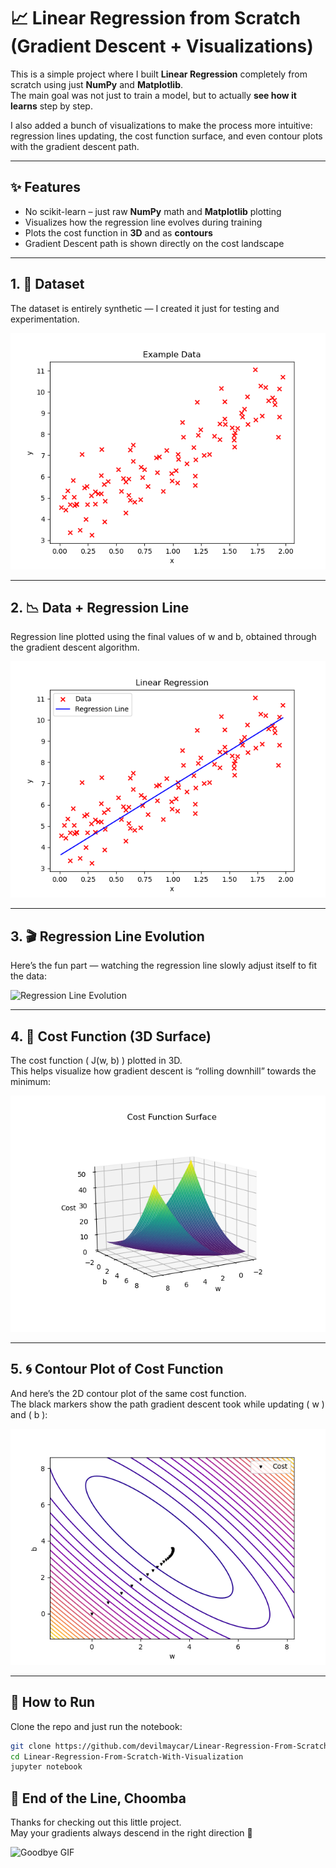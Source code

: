 # 📈 Linear Regression from Scratch (Gradient Descent + Visualizations)

This is a simple project where I built **Linear Regression** completely from scratch using just **NumPy** and **Matplotlib**.  
The main goal was not just to train a model, but to actually **see how it learns** step by step.  

I also added a bunch of visualizations to make the process more intuitive: regression lines updating, the cost function surface, and even contour plots with the gradient descent path.

---

## ✨ Features
- No scikit-learn – just raw **NumPy** math and **Matplotlib** plotting
- Visualizes how the regression line evolves during training
- Plots the cost function in **3D** and as **contours**
- Gradient Descent path is shown directly on the cost landscape

---

## 1. 💾 Dataset
The dataset is entirely synthetic — I created it just for testing and experimentation.  

![Data_Plot](Images/Data_Plot.png)

---

## 2. 📉 Data + Regression Line
Regression line plotted using the final values of w and b, obtained through the gradient descent algorithm.

![Regression Line](Images/Data_Plot_With_Regression_Line.png)

---

## 3. 🎬 Regression Line Evolution
Here’s the fun part — watching the regression line slowly adjust itself to fit the data:  

![Regression Line Evolution](Images/Animation.gif)

---

## 4. 🌄 Cost Function (3D Surface)
The cost function \( J(w, b) \) plotted in 3D.  
This helps visualize how gradient descent is “rolling downhill” towards the minimum:  

![3D Cost Surface](Images/CostFunction.png)

---

## 5. 🌀 Contour Plot of Cost Function
And here’s the 2D contour plot of the same cost function.  
The black markers show the path gradient descent took while updating \( w \) and \( b \):  

![Contour Plot](Images/Contour_Plot_Visualization.png)

---

## 🚀 How to Run
Clone the repo and just run the notebook:

```bash
git clone https://github.com/devilmaycar/Linear-Regression-From-Scratch-With-Visualization.git
cd Linear-Regression-From-Scratch-With-Visualization
jupyter notebook
```  

## 🌃 End of the Line, Choomba  

Thanks for checking out this little project.  
May your gradients always descend in the right direction 🚀  

![Goodbye GIF](Images/Johnny.gif)

